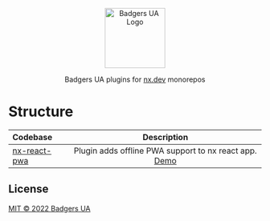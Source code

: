 <p align="center">
  <a href="https://github.com/badgers-ua/" target="blank"><img src="https://avatars.githubusercontent.com/u/106803527?s=200&v=4" width="120" alt="Badgers UA Logo" /></a>
</p>

  <p align="center">Badgers UA plugins for <a href="https://nx.dev" target="_blank">nx.dev</a> monorepos
    <p align="center">

# Structure

| Codebase                              |                                                       Description                                                       |
| :------------------------------------ | :---------------------------------------------------------------------------------------------------------------------: |
| [nx-react-pwa](packages/nx-react-pwa) | Plugin adds offline PWA support to nx react app. <a href="https://nx-react-pwa-e477e.web.app" target="_blacnk">Demo</a> |

## License

[MIT © 2022 Badgers UA](LICENSE)
